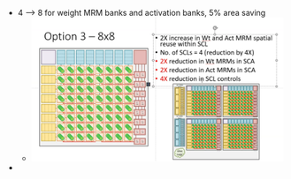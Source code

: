 - 4 --> 8 for weight MRM banks and activation banks, 5% area saving
	- ![image.png](../assets/image_1697069887739_0.png)
-